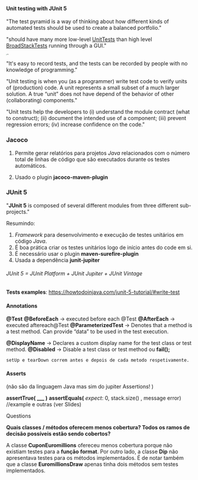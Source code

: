 #### Unit testing with JUnit 5

"The test pyramid is a way of thinking about how different kinds of automated tests should be used to create a balanced portfolio."

"should have many more low-level [UnitTests](https://martinfowler.com/bliki/UnitTest.html) than high level [BroadStackTests](https://martinfowler.com/bliki/BroadStackTest.html) running through a GUI."

<img src="https://i.gyazo.com/9daef5df1e7b5832d1b40c83eccbabde.png" alt="img" style="zoom:15%;" />

"It's easy to record tests, and the tests can be recorded by people with no knowledge of programming."

"Unit testing is when you (as a programmer) write test code to verify units of (production) code. A unit
represents a small subset of a much larger solution. A true “unit” does not have depend of the
behavior of other (collaborating) components."

"Unit tests help the developers to (i) understand the module contract (what to construct); (ii)
document the intended use of a component; (iii) prevent regression errors; (iv) increase confidence
on the code."



### Jacoco

1. Permite gerar relatórios para projetos *Java* relacionados com o número total de linhas de código que são executados durante os testes automáticos.

2. Usado o plugin  **jacoco-maven-plugin**

   

### **JUnit 5**

"**JUnit 5** is composed of several different modules from three different sub-projects."

Resumindo:

1. *Framework* para desenvolvimento e execução de testes unitários em código *Java*.
2. É boa prática criar os testes unitários logo de início antes do code em si.
3. É necessário usar o  plugin **maven-surefire-plugin** 
4. Usada a dependência **junit-jupiter** 

###### JUnit 5 = JUnit Platform + JUnit Jupiter + JUnit Vintage



**Tests examples**: https://howtodoinjava.com/junit-5-tutorial/#write-test

#### Annotations

**@Test** 
**@BeforeEach** -> executed before each @Test
**@AfterEach** -> executed aftereach@Test
**@ParameterizedTest** -> Denotes that a method is a test method. Can provide “data” to be used in the test execution.

**@DisplayName** -> Declares a custom display name for the test class or test method. 
**@Disabled** -> Disable a test class or test method ou **fail();**



```
setUp e tearDown correm antes e depois de cada metodo respetivamente.
```

#### Asserts 

(não são da linguagem Java mas sim do jupiter Assertions! )

**assertTrue( ___ )**
**assertEquals(** *expect*: 0, stack.size() ,  message error)    //example
 e outras (ver Slides)
 
 


Questions

**Quais classes / métodos oferecem menos cobertura? Todos os ramos de decisão possíveis estão sendo cobertos?**


A classe **CuponEuromillions** ofereceu menos cobertura porque não existiam testes para a **função** **format**. Por outro lado, a classe **Dip**  não apresentava testes para os métodos implementados.
É de notar também que a classe **EuromillionsDraw** apenas tinha dois métodos sem testes implementados.


